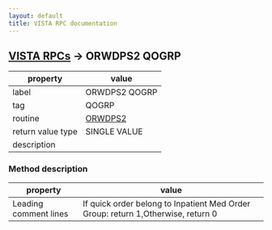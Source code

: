 ```yaml
---
layout: default
title: VISTA RPC documentation
---
```




## [VISTA RPCs](TableOfContent.md) &#8594; ORWDPS2 QOGRP 

 property | value 
--- | --- 
 label | ORWDPS2 QOGRP
 tag | QOGRP
 routine | [ORWDPS2](http://code.osehra.org/dox/Routine_ORWDPS2_source.html)
 return value type | SINGLE VALUE
 description | 


### Method description

 property | value 
--- | --- 
 Leading comment lines | If quick order belong to Inpatient Med Order Group: return 1,Otherwise, return 0